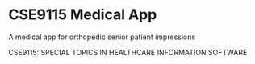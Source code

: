# CSE9115 Medical App

A medical app for orthopedic senior patient impressions

CSE9115: SPECIAL TOPICS IN HEALTHCARE INFORMATION SOFTWARE